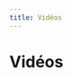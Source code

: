 ```yaml
---
title: Vidéos
---
```


# Vidéos

<!--

<div class="row">
  <div class="col-md-3"></div>
  <div class="col-md-5">
    <div id="pgsql-ha-10-min"></div><br/><br/>
    <div class="row" >
      <div class="col-md-12">
        <h3>PgSQL + HA + Monitoring en 10 minutes
          <a alt="Télécharger le support" href="slides/1-pgday_gendarmerie.odp"><i class="glyphicon glyphicon-download"></i></a>
        </h3>
        <h4>Mathieu Grzybek, Gendarmerie Nationale</h4>
        <p>
<iframe width="853" height="480" src="https://www.youtube.com/embed/emH6lPXOLf0?showinfo=0" frameborder="0" allowfullscreen></iframe>
        </p>
	<a alt="Télécharger le support" href="slides/1-pgday_gendarmerie.odp">Télécharger la présentation</a>
      </div>
    </div>

    <div id="structures-internes-donnees"></div><br/><br/>
    <div class="row" >
      <div class="col-md-12">
        <h3>Structures internes des données sur disque
        <a alt="Télécharger le support" href="slides/2-DataOnDisK_slardiere_pgday.fr_31052016.pdf"><i class="glyphicon glyphicon-download"></i></a>
        </h3>
        <h4>Sébastien Lardière, Loxodata </h4>
        <p>
     <iframe width="853" height="480" src="https://www.youtube.com/embed/9uQJtBguB_M?showinfo=0" frameborder="0" allowfullscreen></iframe>
	</p>

      </div>
    </div>

    <div id="comprendre-requete-lente"></div><br/><br/>
    <div class="row" >

      <div class="col-md-12">
        <h3>Comprendre pourquoi une requête est lente, et comment régler le
          soucis
          <a alt="Télécharger le support" href="slides/3-p_ducroquet.pdf"><i class="glyphicon glyphicon-download"></i></a>
        </h3>
        <h4>Pierre Ducroquet</h4>
        <p>
             <iframe width="853" height="480" src="https://www.youtube.com/embed/4T5VA8kflMw?showinfo=0" frameborder="0" allowfullscreen></iframe>
	</p>
      </div>
    </div>

    <div id="comprendre-requete-lente"></div><br/><br/>
    <div class="row" >

      <div class="col-md-12">
        <h3>Retour d'expérience de PostgreSQL dans Rudder
          <a alt="Télécharger le support" href="slides/4-NRM_PgDay_retour_experience_Rudder_v1.0.pdf"><i class="glyphicon glyphicon-download"></i></a>
        </h3>
        <h4>Nicolas Charles, Normation </h4>
        <p>
         <iframe width="853" height="480" src="https://www.youtube.com/embed/sAzYIuRIVH4?showinfo=0" frameborder="0" allowfullscreen></iframe>
	</p>
      </div>
    </div>

    <div id="pg-mature-grandes-applications"></div><br/><br/>
    <div class="row" >
      <div class="col-md-12">
        <h3>PostgreSQL mature pour les grandes applications critiques : comment
          les y migrer
          <a alt="Télécharger le support" href="slides/5-Eranea-db-migration_FR.pdf"><i class="glyphicon glyphicon-download"></i></a>
        </h3>
        <h4>Jean-Luc Vuattoux &amp; Pierre-Jean Ditscheid, Eranea </h4>
        <p>
        <iframe width="853" height="480" src="https://www.youtube.com/embed/UIaE476E3aQ?showinfo=0" frameborder="0" allowfullscreen></iframe>
	</p>
      </div>
    </div>

    <div id="forte-volumetrie"></div><br/><br/>
    <div class="row" >
      <div class="col-md-12">
        <h3>Fortes volumétries : migration & sauvegardes
          <a alt="Télécharger le support" href="slides/7-MeteoFrance-PGDay-Lille-31052016_v6.ppt"><i class="glyphicon glyphicon-download"></i></a>
        </h3>
        <h4>Michel Edwell, Météo France </h4>
        <p>
        <iframe width="853" height="480" src="https://www.youtube.com/embed/Ple6yBphTHg?showinfo=0" frameborder="0" allowfullscreen></iframe>
	</p>
      </div>
    </div>

    <div id="plus-loin-avec-postgis"></div><br/><br/>
    <div class="row" >
      <div class="col-md-12">
        <h3>Aller plus loin avec PostGIS : plus de spatial !
         <a alt="Télécharger le support" href="slides/6-postgis_plusdespatial.pdf"><i class="glyphicon glyphicon-download"></i></a>
        </h3>
        <h4>Vincent Picavet, Oslandia </h4>
        <p>
        <iframe width="853" height="480" src="https://www.youtube.com/embed/lPfu9o6IP1A?showinfo=0" frameborder="0" allowfullscreen></iframe>
	  </p>
      </div>
    </div>

    <div id="index-brin"></div><br/><br/>
    <div class="row" >
      <div class="col-md-12">
        <h3>Index BRIN : Fonctionnement et usages possibles
          <a alt="Télécharger le support" href="slides/8-index_brin-index_brin_pgday.pdf"><i class="glyphicon glyphicon-download"></i></a>
        </h3>
        <h4>Adrien Nayrat, Dalibo</h4>
        <p>
        <iframe width="853" height="480" src="https://www.youtube.com/embed/g3tSRyeN1TY?showinfo=0" frameborder="0" allowfullscreen></iframe>
	</p>
      </div>
    </div>

    <div id="replication-logique"></div><br/><br/>
    <div class="row" >

      <div class="col-md-12">
        <h3>Réplication « logique » PostgreSQL
        <a alt="Télécharger le support" href="slides/9-pg_logical.pdf"><i class="glyphicon glyphicon-download"></i></a>
        </h3>
        <h4>Cédric Villemain, 2ndQuadrant France </h4>
        <p>
        <iframe width="853" height="480" src="https://www.youtube.com/embed/vPBF0pbIUsc?showinfo=0" frameborder="0" allowfullscreen></iframe>
	</p>
      </div>
    </div>
  </div>
  <div class="col-md-4"></div>
</div>
<br /><br />

-->
